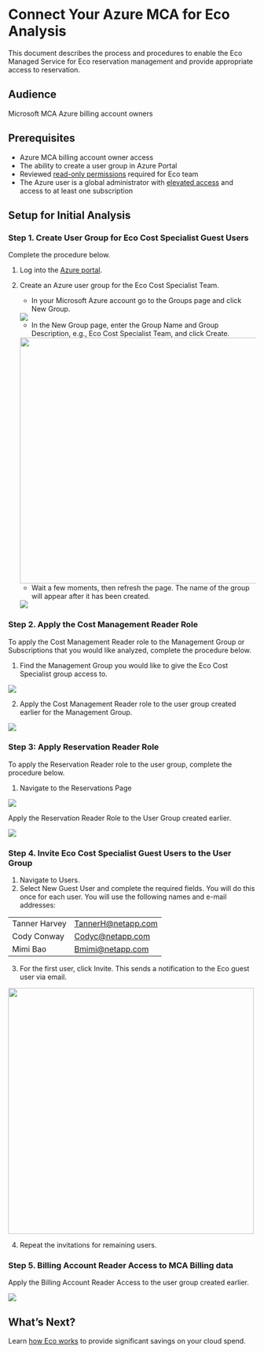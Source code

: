 # Connect Your Azure MCA for Eco Analysis

This document describes the process and procedures to enable the Eco Managed Service for Eco reservation management and provide appropriate access to reservation.

## Audience

Microsoft MCA Azure billing account owners

## Prerequisites

- Azure MCA billing account owner access
- The ability to create a user group in Azure Portal
- Reviewed [read-only permissions](https://docs.spot.io/eco/azure-tutorials/access-roles-read-only) required for Eco team
- The Azure user is a global administrator with [elevated access](https://docs.microsoft.com/en-us/azure/role-based-access-control/elevate-access-global-admin#elevate-access-for-a-global-administrator) and access to at least one subscription

## Setup for Initial Analysis

### Step 1. Create User Group for Eco Cost Specialist Guest Users

Complete the procedure below.
1. Log into the [Azure portal](https://portal.azure.com/).
2. Create an Azure user group for the Eco Cost Specialist Team.
   - In your Microsoft Azure account go to the Groups page and click New Group.

   <img src="/connect-your-cloud-provider/_media/connect-azure-ea-n001.png" />

   - In the New Group page, enter the Group Name and Group Description, e.g., Eco Cost Specialist Team, and click Create.

   <img src="/connect-your-cloud-provider/_media/connect-azure-ea-n002.png" width="500"/>

   - Wait a few moments, then refresh the page. The name of the group will appear after it has been created.

   <img src="/connect-your-cloud-provider/_media/connect-azure-ea-n003.png" />

### Step 2. Apply the Cost Management Reader Role

To apply the Cost Management Reader role to the Management Group or Subscriptions that you would like analyzed, complete the procedure below.

1. Find the Management Group you would like to give the Eco Cost Specialist group access to.

<img src="/connect-your-cloud-provider/_media/connect-azure-ea-n004.png" />

2. Apply the Cost Management Reader role to the user group created earlier for the Management Group.

<img src="/connect-your-cloud-provider/_media/connect-azure-ea-n005.png" />

### Step 3: Apply Reservation Reader Role

To apply the Reservation Reader role to the user group, complete the procedure below.
1. Navigate to the Reservations Page

<img src="/connect-your-cloud-provider/_media/connect-azure-ea-n006.png" />

Apply the Reservation Reader Role to the User Group created earlier.

<img src="/connect-your-cloud-provider/_media/connect-azure-ea-n007.png" />

### Step 4. Invite Eco Cost Specialist Guest Users to the User Group

1. Navigate to Users.
2. Select New Guest User and complete the required fields. You will do this once for each user. You will use the following names and e-mail addresses:

|  |  |
|---|---|
|  Tanner Harvey   |  TannerH@netapp.com   |
|  Cody Conway   |  Codyc@netapp.com   |
|  Mimi Bao   |  Bmimi@netapp.com   |

3. For the first user, click Invite. This sends a notification to the Eco guest user via email.

<img src="/connect-your-cloud-provider/_media/connect-azure-ea-n008.png" width="500" />

4. Repeat the invitations for remaining users.

### Step 5.  Billing Account Reader Access to MCA Billing data

Apply the Billing Account Reader Access to the user group created earlier.

<img src="/connect-your-cloud-provider/_media/connect-azure-ea-n010.png" />

## What’s Next?

 Learn [how Eco works](eco/azure-tutorials/) to provide significant savings on your cloud spend.
